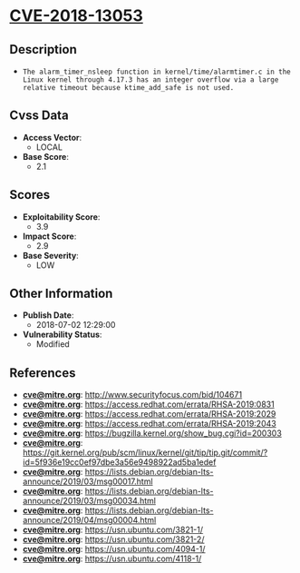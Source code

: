 
# [CVE-2018-13053](http://www.securityfocus.com/bid/104671)

## Description

- `The alarm_timer_nsleep function in kernel/time/alarmtimer.c in the Linux kernel through 4.17.3 has an integer overflow via a large relative timeout because ktime_add_safe is not used.`

## Cvss Data

- **Access Vector**:
  - LOCAL
- **Base Score**:
  - 2.1

## Scores

- **Exploitability Score**:
  - 3.9
- **Impact Score**:
  - 2.9
- **Base Severity**:
  - LOW

## Other Information

- **Publish Date**:
  - 2018-07-02 12:29:00
- **Vulnerability Status**:
  - Modified

## References

- **cve@mitre.org**: http://www.securityfocus.com/bid/104671
- **cve@mitre.org**: https://access.redhat.com/errata/RHSA-2019:0831
- **cve@mitre.org**: https://access.redhat.com/errata/RHSA-2019:2029
- **cve@mitre.org**: https://access.redhat.com/errata/RHSA-2019:2043
- **cve@mitre.org**: https://bugzilla.kernel.org/show_bug.cgi?id=200303
- **cve@mitre.org**: https://git.kernel.org/pub/scm/linux/kernel/git/tip/tip.git/commit/?id=5f936e19cc0ef97dbe3a56e9498922ad5ba1edef
- **cve@mitre.org**: https://lists.debian.org/debian-lts-announce/2019/03/msg00017.html
- **cve@mitre.org**: https://lists.debian.org/debian-lts-announce/2019/03/msg00034.html
- **cve@mitre.org**: https://lists.debian.org/debian-lts-announce/2019/04/msg00004.html
- **cve@mitre.org**: https://usn.ubuntu.com/3821-1/
- **cve@mitre.org**: https://usn.ubuntu.com/3821-2/
- **cve@mitre.org**: https://usn.ubuntu.com/4094-1/
- **cve@mitre.org**: https://usn.ubuntu.com/4118-1/
